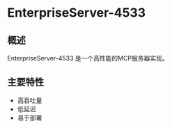 # EnterpriseServer-4533

## 概述

EnterpriseServer-4533 是一个高性能的MCP服务器实现。

## 主要特性

- 高吞吐量
- 低延迟
- 易于部署
